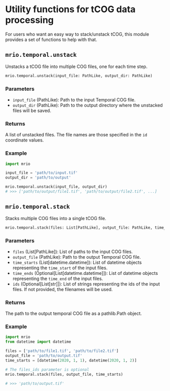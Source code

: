 # Utility functions for tCOG data processing

For users who want an easy way to stack/unstack tCOG, this module provides a set of functions to help with that.

## `mrio.temporal.unstack`

Unstacks a tCOG file into multiple COG files, one 
for each time step.

```python
mrio.temporal.unstack(input_file: PathLike, output_dir: PathLike)
```

### Parameters

- `input_file` (PathLike): Path to the input Temporal COG file.
- `output_dir` (PathLike): Path to the output directory where the unstacked files will be saved.

### Returns

A list of unstacked files. The file names are those specified in the `id` coordinate values.


### Example

```python
import mrio

input_file = 'path/to/input.tif'
output_dir = 'path/to/output'

mrio.temporal.unstack(input_file, output_dir)
# >>> ['path/to/output/file1.tif', 'path/to/output/file2.tif', ...]
```

## `mrio.temporal.stack`

Stacks multiple COG files into a single tCOG file.

```python
mrio.temporal.stack(files: List[PathLike], output_file: PathLike, time_starts: List[datetime.datetime], time_ends: Optional[List[datetime.datetime]] = None, ids: Optional[List[str]] = None) -> Path
```

### Parameters

- `files` (List[PathLike]): List of paths to the input COG files.
- `output_file` (PathLike): Path to the output Temporal COG file.
- `time_starts` (List[datetime.datetime]): List of datetime objects representing the `time_start` of the input files.
- `time_ends` (Optional[List[datetime.datetime]]): List of datetime objects representing the `time_end` of the input files.
- `ids` (Optional[List[str]]): List of strings representing the ids of the input files. If not provided, the filenames will be used.

### Returns

The path to the output temporal COG file as a pathlib.Path object.

### Example

```python
import mrio
from datetime import datetime

files = ['path/to/file1.tif', 'path/to/file2.tif']
output_file = 'path/to/output.tif'
time_starts = [datetime(2020, 1, 1), datetime(2020, 1, 2)]

# The files_ids parameter is optional
mrio.temporal.stack(files, output_file, time_starts)

# >>> 'path/to/output.tif'
```
